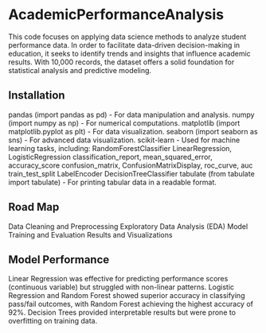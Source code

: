 
# AcademicPerformanceAnalysis

This code focuses on applying data science methods to analyze student performance data. In order to facilitate data-driven decision-making in education, it seeks to identify trends and insights that influence academic results. With 10,000 records, the dataset offers a solid foundation for statistical analysis and predictive modeling.


## Installation

pandas (import pandas as pd) - For data manipulation and analysis.
numpy (import numpy as np) - For numerical computations.
matplotlib (import matplotlib.pyplot as plt) - For data visualization.
seaborn (import seaborn as sns) - For advanced data visualization.
scikit-learn - Used for machine learning tasks, including:
RandomForestClassifier
LinearRegression, LogisticRegression
classification_report, mean_squared_error, accuracy_score
confusion_matrix, ConfusionMatrixDisplay, roc_curve, auc
train_test_split
LabelEncoder
DecisionTreeClassifier
tabulate (from tabulate import tabulate) - For printing tabular data in a readable format.
## Road Map 

Data Cleaning and Preprocessing
Exploratory Data Analysis (EDA)
Model Training and Evaluation
Results and Visualizations

## Model Performance 


Linear Regression was effective for predicting performance scores (continuous variable) but struggled with non-linear patterns.
Logistic Regression and Random Forest showed superior accuracy in classifying pass/fail outcomes, with Random Forest achieving the highest accuracy of 92%.
Decision Trees provided interpretable results but were prone to overfitting on training data.
